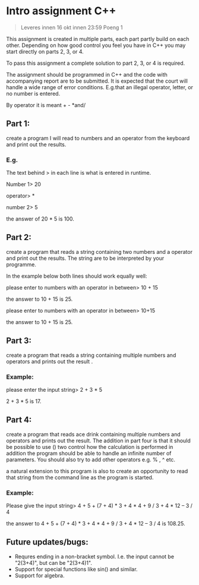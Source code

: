 # Intro assignment C++

> Leveres innen 16 okt innen 23:59  Poeng 1

This assignment is created in multiple parts,
each part partly build on each other. Depending
on how good control you feel you have in C++ you
may start directly on parts 2, 3, or 4.

To pass this assignment a complete solution to
part 2, 3, or 4 is required.

The assignment should be programmed in C++ and
the code with accompanying report are to be
submitted. It is expected that the court will
handle a wide range of error conditions.
E.g.that an illegal operator, letter, or no
number is entered.

By operator it is meant + - *and/



## Part 1:

create a program I will read to numbers and an
operator from the keyboard and print out the
results.

### E.g. 

The text behind > in each line is what is
entered in runtime.

Number 1> 20

operator> *

number 2> 5

the answer of 20 * 5 is 100.



## Part 2:

create a program that reads a string containing
two numbers and a operator and print out the
results. The string are to be interpreted by
your programme. 

In the example below both lines should work
equally well:

please enter to numbers with an operator in
between> 10 + 15

the answer to 10 + 15 is 25.

please enter to numbers with an operator in
between> 10+15

the answer to 10 + 15 is 25.



## Part 3:

create a program that reads a string containing
multiple numbers and operators and prints out
the result .

### Example:

please enter the input string> 2 + 3 * 5

2 + 3 * 5 is 17.

 
 
## Part 4:

create a program that reads ace drink containing
multiple numbers and operators and prints out
the result. The addition in part four is that
it should be possible to use  () two control how
the calculation is performed in addition the
program should be able to handle an infinite
number of parameters. You should also try to
add other operators e.g.  % , ^ etc.

a natural extension to this program is also to
create an opportunity to read that string from
the command line as the program is started.

### Example:

Please give the input string> 4 + 5 + (7 + 4) * 3 + 4 * 4 + 9 / 3 + 4 * 12 – 3 / 4

the answer to 4 + 5 + (7 + 4) * 3 + 4 * 4 + 9 / 3 + 4 * 12 – 3 / 4 is 108.25.


## Future updates/bugs:
* Requres ending in a non-bracket symbol. I.e. the input cannot be "2(3+4)", but can be "2(3+4)1".
* Support for special functions like sin() and similar.
* Support for algebra.